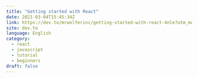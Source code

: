 ```yaml
---
title: "Getting started with React"
date: 2021-03-04T15:45:34Z
link: https://dev.to/mrwolferinc/getting-started-with-react-4nle?utm_medium=RSS&utm_source=news.12bit.vn
site: dev.to
language: English
category:
  - react
  - javascript
  - tutorial
  - beginners
draft: false
---
```

